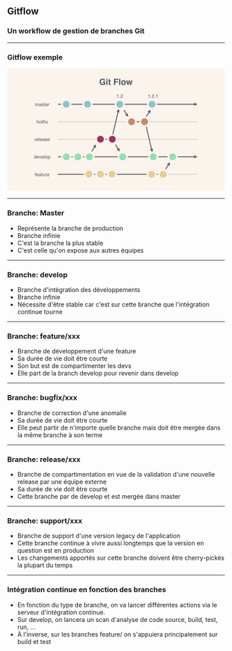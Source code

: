 ## Gitflow
### Un workflow de gestion de branches Git

----

### Gitflow exemple
<img src="images/gitflow.jpg" style="background:none; border:none; box-shadow:none;"/>

----

### Branche: Master

* Représente la branche de production
* Branche infinie
* C'est la branche la plus stable
* C'est celle qu'on expose aux autres équipes

----

### Branche: develop

* Branche d'intégration des développements
* Branche infinie
* Nécessite d'être stable car c'est sur cette branche que l'intégration continue tourne

----

### Branche: feature/xxx

* Branche de développement d'une feature
* Sa durée de vie doit être courte
* Son but est de compartimenter les devs
* Elle part de la branch develop pour revenir dans develop

----

### Branche: bugfix/xxx

* Branche de correction d'une anomalie
* Sa durée de vie doit être courte
* Elle peut partir de n'importe quelle branche mais doit être mergée dans la même branche à son terme

---- 

### Branche: release/xxx

* Branche de compartimentation en vue de la validation d'une nouvelle release par une équipe externe
* Sa durée de vie doit être courte
* Cette branche par de develop et est mergée dans master

----

### Branche: support/xxx

* Branche de support d'une version legacy de l'application
* Cette branche continue à vivre aussi longtemps que la version en question est en production
* Les changements apportés sur cette branche doivent être cherry-pickés la plupart du temps

----

### Intégration continue en fonction des branches

* En fonction du type de branche, on va lancer différentes actions via le serveur d'intégration continue.
* Sur develop, on lancera un scan d'analyse de code source, build, test, run, ...
* À l'inverse, sur les branches feature/ on s'appuiera principalement sur build et test

